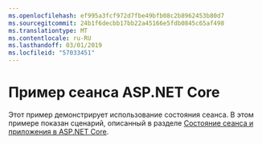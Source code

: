 ```yaml
---
ms.openlocfilehash: ef995a3fcf972d7fbe49bfb08c2b8962453b80d7
ms.sourcegitcommit: 24b1f6decbb17bb22a45166e5fdb0845c65af498
ms.translationtype: MT
ms.contentlocale: ru-RU
ms.lasthandoff: 03/01/2019
ms.locfileid: "57033451"
---
```

# <a name="aspnet-core-session-sample"></a>Пример сеанса ASP.NET Core

Этот пример демонстрирует использование состояния сеанса. В этом примере показан сценарий, описанный в разделе [Состояние сеанса и приложения в ASP.NET Core](https://docs.microsoft.com/aspnet/core/fundamentals/app-state).
